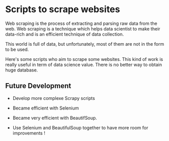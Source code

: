 # Scripts to scrape websites

Web scraping is the process of extracting and parsing raw data from the web. Web scraping is a technique which helps data scientist to make their data-rich and is an efficient technique of data collection.

This world is full of data, but unfortunately, most of them are not in the form to be used.

Here's some scripts who aim to scrape some websites. This kind of work is really useful in term of data science value. There is no better way to obtain huge database.



## Future Development

- Develop more complexe Scrapy scripts

- Became efficient with Selenium

- Became very efficient with BeautifSoup.

- Use Selenium and BeautifulSoup together to have more room for improvements !
